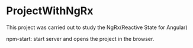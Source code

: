 # ProjectWithNgRx
This project was carried out to study the NgRx(Reactive State for Angular)

npm-start: start server and opens the project in the browser. 
